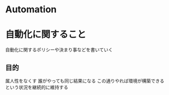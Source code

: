 Automation
==========

# 自動化に関すること

自動化に関するポリシーや決まり事などを書いていく

## 目的

属人性をなくす
誰がやっても同じ結果になる
この通りやれば環境が構築できるという状況を継続的に維持する


